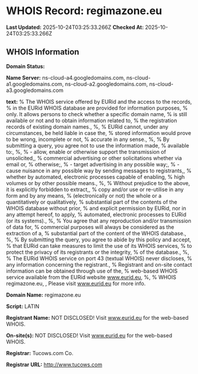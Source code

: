 # WHOIS Record: regimazone.eu

**Last Updated:** 2025-10-24T03:25:33.266Z
**Checked At:** 2025-10-24T03:25:33.266Z

## WHOIS Information

**Domain Status:** 

**Name Server:** ns-cloud-a4.googledomains.com, ns-cloud-a1.googledomains.com, ns-cloud-a2.googledomains.com, ns-cloud-a3.googledomains.com

**text:** % The WHOIS service offered by EURid and the access to the records, % in the EURid WHOIS database are provided for information purposes, % only. It allows persons to check whether a specific domain name, % is still available or not and to obtain information related to, % the registration records of existing domain names., %, % EURid cannot, under any circumstances, be held liable in case the, % stored information would prove to be wrong, incomplete or not, % accurate in any sense., %, % By submitting a query, you agree not to use the information made, % available to:, %, % - allow, enable or otherwise support the transmission of unsolicited,, %   commercial advertising or other solicitations whether via email or, %   otherwise;, % - target advertising in any possible way;, % - cause nuisance in any possible way by sending messages to registrants,, %   whether by automated, electronic processes capable of enabling, %   high volumes or by other possible means., %, % Without prejudice to the above, it is explicitly forbidden to extract,, % copy and/or use or re-utilise in any form and by any means, % (electronically or not) the whole or a quantitatively or qualitatively, % substantial part of the contents of the WHOIS database without prior, % and explicit permission by EURid, nor in any attempt hereof, to apply, % automated, electronic processes to EURid (or its systems)., %, % You agree that any reproduction and/or transmission of data for, % commercial purposes will always be considered as the extraction of a, % substantial part of the content of the WHOIS database., %, % By submitting the query, you agree to abide by this policy and accept, % that EURid can take measures to limit the use of its WHOIS services, % to protect the privacy of its registrants or the integrity, % of the database., %, % The EURid WHOIS service on port 43 (textual WHOIS) never discloses, % any information concerning the registrant., % Registrant and on-site contact information can be obtained through use of the, % web-based WHOIS service available from the EURid website www.eurid.eu, %, % WHOIS regimazone.eu, , Please visit www.eurid.eu for more info.

**Domain Name:** regimazone.eu

**Script:** LATIN

**Registrant Name:** NOT DISCLOSED! Visit www.eurid.eu for the web-based WHOIS.

**On-site(s):** NOT DISCLOSED! Visit www.eurid.eu for the web-based WHOIS.

**Registrar:** Tucows.com Co.

**Registrar URL:** http://www.tucows.com

